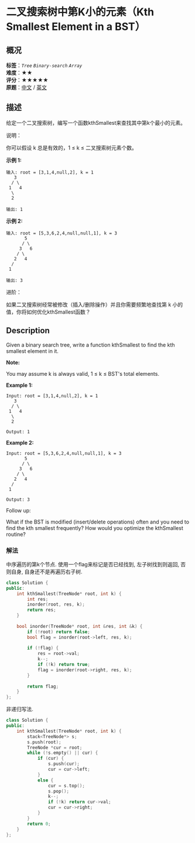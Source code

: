 # 二叉搜索树中第K小的元素（Kth Smallest Element in a BST）
## 概况
**标签**：*`Tree`*  *`Binary-search`*  *`Array`*<br>
**难度**：★★<br>
**评分**：★★★★★<br>
**原题**：[中文](https://leetcode-cn.com/problems/kth-smallest-element-in-a-bst) / [英文](https://leetcode.com/problems/kth-smallest-element-in-a-bst)
## 描述

给定一个二叉搜索树，编写一个函数kthSmallest来查找其中第k个最小的元素。



说明：

你可以假设 k 总是有效的，1 &le; k &le; 二叉搜索树元素个数。



**示例 1:**

```
输入: root = [3,1,4,null,2], k = 1
   3
  / \
 1   4
  \
  2

输出: 1
```

**示例 2:**
```
输入: root = [5,3,6,2,4,null,null,1], k = 3
       5
      / \
     3   6
    / \
   2   4
  /
 1

输出: 3

```


进阶：

如果二叉搜索树经常被修改（插入/删除操作）并且你需要频繁地查找第 k 小的值，你将如何优化kthSmallest函数？




## Description

Given a binary search tree, write a function kthSmallest to find the kth smallest element in it.

**Note:**

You may assume k is always valid, 1 &le; k &le; BST&#39;s total elements.



**Example 1:**

```
Input: root = [3,1,4,null,2], k = 1
   3
  / \
 1   4
  \
  2

Output: 1
```



**Example 2:**

```
Input: root = [5,3,6,2,4,null,null,1], k = 3
       5
      / \
     3   6
    / \
   2   4
  /
 1

Output: 3
```



Follow up:

What if the BST is modified (insert/delete operations) often and you need to find the kth smallest frequently? How would you optimize the kthSmallest routine?



### 解法
中序遍历的第k个节点. 使用一个flag来标记是否已经找到, 左子树找到则返回, 否则自身, 自身还不是再遍历右子树.
```c++
class Solution {
public:
    int kthSmallest(TreeNode* root, int k) {
        int res;
        inorder(root, res, k);
        return res;
    }
    
    bool inorder(TreeNode* root, int &res, int &k) {
        if (!root) return false;
        bool flag = inorder(root->left, res, k);
        
        if (!flag) {
            res = root->val;
            k--;
            if (!k) return true;
            flag = inorder(root->right, res, k);
        }
        
        return flag;
    }
};
```


非递归写法.
```c++
class Solution {
public:
    int kthSmallest(TreeNode* root, int k) {
        stack<TreeNode*> s;
        s.push(root);
        TreeNode *cur = root;
        while (!s.empty() || cur) {
            if (cur) {
                s.push(cur);
                cur = cur->left;
            }
            else {
                cur = s.top();
                s.pop();
                k--;
                if (!k) return cur->val;
                cur = cur->right;
            }
        }
        return 0;
    }
};
```